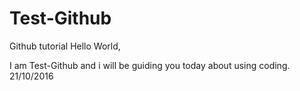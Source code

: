 # Test-Github
Github tutorial 
Hello World,

I am Test-Github and i will be guiding you today about using coding.
21/10/2016
